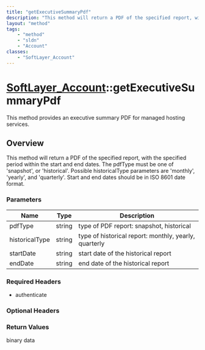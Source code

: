 ```yaml
---
title: "getExecutiveSummaryPdf"
description: "This method will return a PDF of the specified report, with the specified period within the start and end dates. The pdf... "
layout: "method"
tags:
    - "method"
    - "sldn"
    - "Account"
classes:
    - "SoftLayer_Account"
---
```

# [SoftLayer_Account](/reference/services/SoftLayer_Account)::getExecutiveSummaryPdf

This method provides an executive summary PDF for managed hosting services. 


## Overview 
This method will return a PDF of the specified report, with the specified period within the start and end dates. The pdfType must be one of 'snapshot', or 'historical'. Possible historicalType parameters are 'monthly', 'yearly', and 'quarterly'. Start and end dates should be in ISO 8601 date format. 

### Parameters 
|Name | Type | Description |
| --- | --- | --- |
|pdfType| string| type of PDF report: snapshot, historical|
|historicalType| string| type of historical report: monthly, yearly, quarterly|
|startDate| string| start date of the historical report|
|endDate| string| end date of the historical report|


### Required Headers
* authenticate

### Optional Headers

### Return Values
binary data

